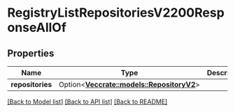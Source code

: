 # RegistryListRepositoriesV2200ResponseAllOf

## Properties

Name | Type | Description | Notes
------------ | ------------- | ------------- | -------------
**repositories** | Option<[**Vec<crate::models::RepositoryV2>**](repository_v2.md)> |  | [optional]

[[Back to Model list]](../README.md#documentation-for-models) [[Back to API list]](../README.md#documentation-for-api-endpoints) [[Back to README]](../README.md)


